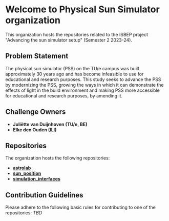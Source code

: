 # Welcome to Physical Sun Simulator organization
This organization hosts the repositories related to the ISBEP project "Advancing the sun simulator setup" (Semester 2 2023-24).

## Problem Statement
The physical sun simulator (PSS) on the TU/e campus was built approximately 30 years ago and has become infeasible to use for educational and research purposes. This study seeks to advance the PSS by modernizing the PSS, growing the ways in which it can demonstrate the effects of light in the build environment and making PSS more accessible for educational and research purposes, by amending it.

## Challenge Owners
- **Juliëtte van Duijnhoven (TU/e, BE)**
- **Elke den Ouden (ILI)**

## Repositories
The organization hosts the following repositories:
- **[astrolab](https://github.com/Physical-Sun-Simulator/astrolab)**
- **[sun_position](https://github.com/Physical-Sun-Simulator/sun_position)**
- **[simulation_interfaces](https://github.com/Physical-Sun-Simulator/simulation_interfaces)**

## Contribution Guidelines
Please adhere to the following basic rules for contributing to one of the repositories:
_TBD_
